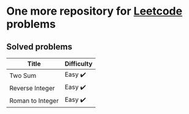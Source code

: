 # One more repository for [Leetcode](https://leetcode.com/) problems

## Solved problems

Title | Difficulty
------|-----------
Two Sum | Easy :heavy_check_mark:
Reverse Integer | Easy :heavy_check_mark:
Roman to Integer | Easy :heavy_check_mark: